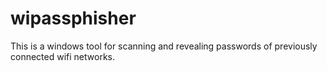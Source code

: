 # wipassphisher
This is a windows tool for scanning and revealing passwords of previously connected wifi networks.
